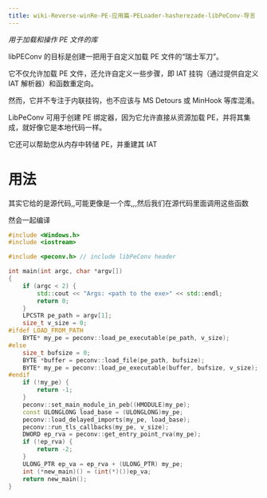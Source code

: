 ```yaml
---
title: wiki-Reverse-winRe-PE-应用篇-PELoader-hasherezade-libPeConv-导言
---
```

*用于加载和操作 PE 文件的库*

libPEConv 的目标是创建一把用于自定义加载 PE 文件的“瑞士军刀”。

它不仅允许加载 PE 文件，还允许自定义一些步骤，即 IAT 挂钩（通过提供自定义 IAT 解析器）和函数重定向。

然而，它并不专注于内联挂钩，也不应该与 MS Detours 或 MinHook 等库混淆。

LibPeConv 可用于创建 PE 绑定器，因为它允许直接从资源加载 PE，并将其集成，就好像它是本地代码一样。

它还可以帮助您从内存中转储 PE，并重建其 IAT





# 用法



其实它给的是源代码,,可能更像是一个库,,,然后我们在源代码里面调用这些函数

然会一起编译

```c++
#include <Windows.h>
#include <iostream>

#include <peconv.h> // include libPeConv header

int main(int argc, char *argv[])
{
    if (argc < 2) {
        std::cout << "Args: <path to the exe>" << std::endl;
        return 0;
    }
    LPCSTR pe_path = argv[1];
    size_t v_size = 0;
#ifdef LOAD_FROM_PATH
    BYTE* my_pe = peconv::load_pe_executable(pe_path, v_size);
#else
    size_t bufsize = 0;
    BYTE *buffer = peconv::load_file(pe_path, bufsize);
    BYTE* my_pe = peconv::load_pe_executable(buffer, bufsize, v_size);
#endif
    if (!my_pe) {
        return -1;
    }
    peconv::set_main_module_in_peb((HMODULE)my_pe);
    const ULONGLONG load_base = (ULONGLONG)my_pe;
    peconv::load_delayed_imports(my_pe, load_base);
    peconv::run_tls_callbacks(my_pe, v_size);
    DWORD ep_rva = peconv::get_entry_point_rva(my_pe);
    if (!ep_rva) {
        return -2;
    }
    ULONG_PTR ep_va = ep_rva + (ULONG_PTR) my_pe;
    int (*new_main)() = (int(*)())ep_va;
    return new_main();
}

```

